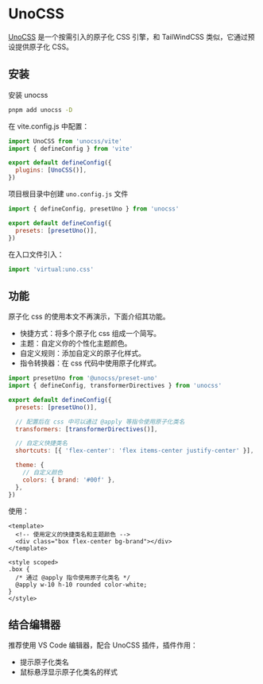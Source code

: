 # UnoCSS

[UnoCSS](https://unocss-cn.pages.dev/) 是一个按需引入的原子化 CSS 引擎，和 TailWindCSS 类似，它通过预设提供原子化 CSS。

## 安装

安装 unocss

```bash
pnpm add unocss -D
```

在 vite.config.js 中配置：

```js
import UnoCSS from 'unocss/vite'
import { defineConfig } from 'vite'

export default defineConfig({
  plugins: [UnoCSS()],
})
```

项目根目录中创建 `uno.config.js` 文件

```js
import { defineConfig, presetUno } from 'unocss'

export default defineConfig({
  presets: [presetUno()],
})
```

在入口文件引入：

```js
import 'virtual:uno.css'
```

## 功能

原子化 css 的使用本文不再演示，下面介绍其功能。

- 快捷方式：将多个原子化 css 组成一个简写。
- 主题：自定义你的个性化主题颜色。
- 自定义规则：添加自定义的原子化样式。
- 指令转换器：在 css 代码中使用原子化样式。

```js
import presetUno from '@unocss/preset-uno'
import { defineConfig, transformerDirectives } from 'unocss'

export default defineConfig({
  presets: [presetUno()],

  // 配置后在 css 中可以通过 @apply 等指令使用原子化类名
  transformers: [transformerDirectives()],

  // 自定义快捷类名
  shortcuts: [{ 'flex-center': 'flex items-center justify-center' }],

  theme: {
    // 自定义颜色
    colors: { brand: '#00f' },
  },
})
```

使用：

```vue
<template>
  <!-- 使用定义的快捷类名和主题颜色 -->
  <div class="box flex-center bg-brand"></div>
</template>

<style scoped>
.box {
  /* 通过 @apply 指令使用原子化类名 */
  @apply w-10 h-10 rounded color-white;
}
</style>
```

## 结合编辑器

推荐使用 VS Code 编辑器，配合 UnoCSS 插件，插件作用：

- 提示原子化类名
- 鼠标悬浮显示原子化类名的样式
